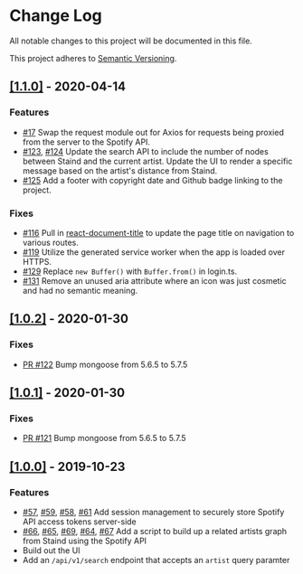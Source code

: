 
# Change Log
All notable changes to this project will be documented in this file.
 
This project adheres to [Semantic Versioning](http://semver.org/).


 
## [[1.1.0]](https://github.com/rdwoodring/seven-degrees-of-staind/releases/tag/v1.1.0) - 2020-04-14
 
### Features
  - [#17](https://github.com/rdwoodring/seven-degrees-of-staind/issues/17)
  Swap the request module out for Axios for requests being proxied from the server to the Spotify API.
  - [#123](https://github.com/rdwoodring/seven-degrees-of-staind/issues/123), [#124](https://github.com/rdwoodring/seven-degrees-of-staind/issues/124)  Update the search API to include the number of nodes between Staind and the current artist. Update the UI to render a specific message based on the artist's distance from Staind.
  - [#125](https://github.com/rdwoodring/seven-degrees-of-staind/issues/125)
  Add a footer with copyright date and Github badge linking to the project.
 
### Fixes
 
- [#116](https://github.com/rdwoodring/seven-degrees-of-staind/issues/116)
  Pull in [react-document-title](https://www.npmjs.com/package/react-document-title) to update the page title on navigation to various routes.
- [#119](https://github.com/rdwoodring/seven-degrees-of-staind/issues/119)
  Utilize the generated service worker when the app is loaded over HTTPS.
- [#129](https://github.com/rdwoodring/seven-degrees-of-staind/issues/129)
  Replace `new Buffer()` with `Buffer.from()` in login.ts.
- [#131](https://github.com/rdwoodring/seven-degrees-of-staind/issues/131)
  Remove an unused aria attribute where an icon was just cosmetic and had no semantic meaning.
 
## [[1.0.2]](https://github.com/rdwoodring/seven-degrees-of-staind/releases/tag/v1.0.2) - 2020-01-30
 
### Fixes
 
- [PR #122](https://github.com/rdwoodring/seven-degrees-of-staind/pull/122)
  Bump mongoose from 5.6.5 to 5.7.5
 
## [[1.0.1]](https://github.com/rdwoodring/seven-degrees-of-staind/releases/tag/v1.0.1) - 2020-01-30
 
### Fixes
 
- [PR #121](https://github.com/rdwoodring/seven-degrees-of-staind/pull/121)
  Bump mongoose from 5.6.5 to 5.7.5

## [[1.0.0]](https://github.com/rdwoodring/seven-degrees-of-staind/releases/tag/v1.0.0) - 2019-10-23
 
### Features
- [#57](https://github.com/rdwoodring/seven-degrees-of-staind/issues/57), [#59](https://github.com/rdwoodring/seven-degrees-of-staind/issues/59), [#58](https://github.com/rdwoodring/seven-degrees-of-staind/issues/58), [#61](https://github.com/rdwoodring/seven-degrees-of-staind/issues/61)
  Add session management to securely store Spotify API access tokens server-side
- [#66](https://github.com/rdwoodring/seven-degrees-of-staind/issues/66), [#65](https://github.com/rdwoodring/seven-degrees-of-staind/issues/65), [#69](https://github.com/rdwoodring/seven-degrees-of-staind/issues/69), [#64](https://github.com/rdwoodring/seven-degrees-of-staind/issues/64), [#67](https://github.com/rdwoodring/seven-degrees-of-staind/issues/67)
Add a script to build up a related artists graph from Staind using the Spotify API
- Build out the UI
- Add an `/api/v1/search` endpoint that accepts an `artist` query paramter